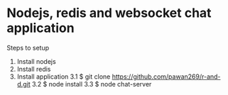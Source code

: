 # Nodejs, redis and websocket chat application

Steps to setup 
1. Install nodejs
2. Install redis
3. Install application
3.1 $ git clone https://github.com/pawan269/r-and-d.git
3.2 $ node install
3.3 $ node chat-server